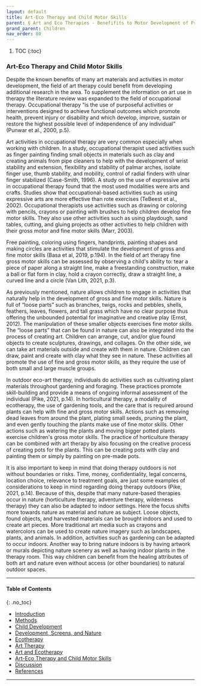 ```yaml
---
layout: default
title: Art-Eco Therapy and Child Motor Skills 
parent: § Art and Eco Therapies - Benefifits to Motor Development of Preschool-Age Children in the Screen Era  
grand_parent: Children 
nav_order: 80
---
```

<style>
.dont-break-out {
  /* These are technically the same, but use both */
  overflow-wrap: break-word;
  word-wrap: break-word;

  -ms-word-break: break-all;
  /* This is the dangerous one in WebKit, as it breaks things wherever */
  word-break: break-all;
  /* Instead use this non-standard one: */
  word-break: break-word;
}

.youtube-container {
    position: relative;
    width: 100%;
    height: 0;
    padding-bottom: 56.25%;
}
.youtube-video {
    position: absolute;
    top: 0;
    left: 0;
    width: 100%;
    height: 100%;
}

</style>

<div class="dont-break-out" markdown="1">

1. TOC
{:toc}

### Art-Eco Therapy and Child Motor Skills
Despite the known benefits of many art materials and activities in motor development, the field of art therapy could benefit from developing additional research in the area. To supplement the information on art use in therapy the literature review was expanded to the field of occupational therapy. Occupational therapy “is the use of purposeful activities or interventions designed to achieve functional outcomes which promote health, prevent injury or disability and which develop, improve, sustain or restore the highest possible level of independence of any individual” (Punwar et al., 2000, p.5).

Art activities in occupational therapy are very common especially when working with children. In a study, occupational therapist used activities such as finger painting finding small objects in materials such as clay and creating animals from pipe cleaners to help with the development of wrist stability and extension, flexibility and stability of palmar arches, isolate finger use, thumb stability, and mobility, control of radial finders with ulnar finger stabilized (Case-Smith, 1996). A study on the use of expressive arts in occupational therapy found that the most used modalities were arts and crafts. Studies show that occupational-based activities such as using expressive arts are more effective than rote exercises (TeBeest et al., 2002). Occupational therapists use activities such as drawing or coloring with pencils, crayons or painting with brushes to help children develop fine motor skills. They also use other activities such as using playdough, sand tables, cutting, and gluing projects as other activities to help children with their gross motor and fine motor skills (Marr, 2003).

Free painting, coloring using fingers, handprints, painting shapes and making circles are activities that stimulate the development of gross and fine motor skills (Basa et al, 2019, p.194). In the field of art therapy fine gross motor skills can be assessed by observing a child's ability to: tear a piece of paper along a straight line, make a freestanding construction, make a ball or flat form in clay, hold a crayon correctly, draw a straight line, a curved line and a circle (Van Lith, 2021, p.3).

As previously mentioned, nature allows children to engage in activities that naturally help in the development of gross and fine motor skills. Nature is full of “loose parts” such as branches, twigs, rocks and pebbles, shells, feathers, leaves, flowers, and tall grass which have no clear purpose thus offering the unbounded potential for imaginative and creative play (Ernst, 2012). The manipulation of these smaller objects exercises fine motor skills. The “loose parts” that can be found in nature can also be integrated into the process of creating art. Children can arrange, cut, and/or glue found objects to create sculptures, drawings, and collages. On the other side, we can take art materials outside and create with them in nature. Children can draw, paint and create with clay what they see in nature. These activities all promote the use of fine and gross motor skills, as they require the use of both small and large muscle groups.

In outdoor eco-art therapy, individuals do activities such as cultivating plant materials throughout gardening and foraging. These practices promote skill-building and provide a means of ongoing informal assessment of the individual (Pike, 2021, p.14). In horticultural therapy, a modality of ecotherapy, the use of gardening tools, and the care that is required around plants can help with fine and gross motor skills. Actions such as removing dead leaves from around the plant, plating small seeds, pruning the plant, and even gently touching the plants make use of fine motor skills. Other actions such as watering the plants and moving bigger potted plants exercise children's gross motor skills. The practice of horticulture therapy can be combined with art therapy by also focusing on the creative process of creating pots for the plants. This can be creating pots with clay and painting them or simply by painting on pre-made pots.

It is also important to keep in mind that doing therapy outdoors is not without boundaries or risks. Time, money, confidentiality, legal concerns, location choice, relevance to treatment goals, are just some examples of considerations to keep in mind regarding doing therapy outdoors (Pike, 2021, p.14). Because of this, despite that many nature-based therapies occur in nature (horticulture therapy, adventure therapy, wilderness therapy) they can also be adapted to indoor settings. Here the focus shifts more towards nature as material and nature as subject. Loose objects, found objects, and harvested materials can be brought indoors and used to create art pieces. More traditional art media such as crayons and watercolors can be used to create nature imagery such as landscapes, plants, and animals. In addition, activities such as gardening can be adapted to occur indoors. Another way to bring nature indoors is by having artwork or murals depicting nature scenery as well as having indoor plants in the therapy room. This way children can benefit from the healing attributes of both art and nature even without access (or other boundaries) to natural outdoor spaces.

***

#### Table of Contents
{: .no_toc}

<ul><li> <a href="/docs/children/art-and-eco-therapies-benefits-to-motor-development-of-preschool-age-children-in-the-screen-era-1/">Introduction</a></li><li> <a href="/docs/children/art-and-eco-therapies-benefits-to-motor-development-of-preschool-age-children-in-the-screen-era-2/">Methods</a></li><li> <a href="/docs/children/art-and-eco-therapies-benefits-to-motor-development-of-preschool-age-children-in-the-screen-era-3/">Child Development</a></li><li> <a href="/docs/children/art-and-eco-therapies-benefits-to-motor-development-of-preschool-age-children-in-the-screen-era-4/">Development, Screens, and Nature</a></li><li> <a href="/docs/children/art-and-eco-therapies-benefits-to-motor-development-of-preschool-age-children-in-the-screen-era-5/">Ecotherapy</a></li><li> <a href="/docs/children/art-and-eco-therapies-benefits-to-motor-development-of-preschool-age-children-in-the-screen-era-6/">Art Therapy</a></li><li> <a href="/docs/children/art-and-eco-therapies-benefits-to-motor-development-of-preschool-age-children-in-the-screen-era-7/">Art and Ecotherapy</a></li><li> <a href="/docs/children/art-and-eco-therapies-benefits-to-motor-development-of-preschool-age-children-in-the-screen-era-8/">Art-Eco Therapy and Child Motor Skills</a></li><li> <a href="/docs/children/art-and-eco-therapies-benefits-to-motor-development-of-preschool-age-children-in-the-screen-era-9/">Discussion</a></li><li> <a href="/docs/children/art-and-eco-therapies-benefits-to-motor-development-of-preschool-age-children-in-the-screen-era-10/">References</a></li></ul>

***

</div>
